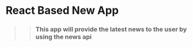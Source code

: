 # React Based New App
>> ### This app will provide the latest news to the user by using the news api
>>
